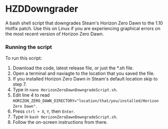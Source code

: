 # HZDDowngrader
A bash shell script that downgrades Steam's Horizon Zero Dawn to the 1.10 Hotfix patch. Use this on Linux if you are experiencing graphical errors on the most recent version of Horizon Zero Dawn.

### Running the script
To run this script:
1. Download the code, latest release file, or just the *.sh file.
2. Open a terminal and naviagte to the location that you saved the file.
3. If you installed Horizon Zero Dawn in Steam's default location skip to step 7.
4. Type in `nano HorizonZeroDawnDowngradeScript.sh`.
5. Edit line 4 to read `HORIZON_ZERO_DAWN_DIRECTORY="location/that/you/installed/Horizon Zero Dawn"`.
6. Press `ctrl + X`, `Y`, then `Enter`.
7. Type in `bash HorizonZeroDawnDowngradeScript.sh`.
8. Follow the on-screen instructions from there.
